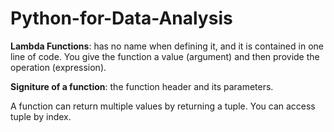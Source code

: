# Python-for-Data-Analysis

**Lambda Functions**: has no name when defining it, and it is contained in one line of code. You give the function a value (argument) and then provide the operation (expression).

**Signiture of a function**: the function header and its parameters.

A function can return multiple values by returning a tuple. You can access tuple by index.
